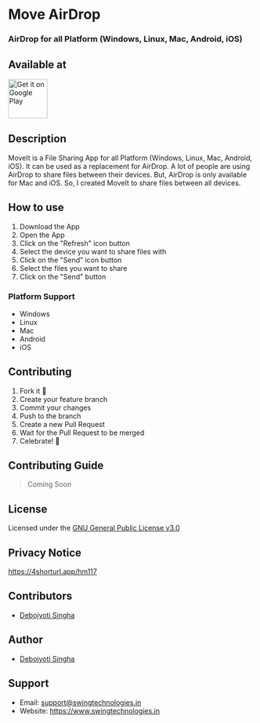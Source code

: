# Move AirDrop

### AirDrop for all Platform (Windows, Linux, Mac, Android, iOS)

## Available at
<p align="left">
<a href="https://play.google.com/store/apps/details?id=com.swing.moveit">
    <img alt="Get it on Google Play"
        height="80"
        src="https://play.google.com/intl/en_us/badges/images/generic/en_badge_web_generic.png" />
</a>
</p>


## Description
MoveIt is a File Sharing App for all Platform (Windows, Linux, Mac, Android, iOS). It can be used as a replacement for AirDrop. 
A lot of people are using AirDrop to share files between their devices. But, AirDrop is only available for Mac and iOS. So, I created MoveIt to share files between all devices.

## How to use
1. Download the App
2. Open the App
3. Click on the "Refresh" icon button
4. Select the device you want to share files with
5. Click on the "Send" icon button
6. Select the files you want to share
7. Click on the "Send" button

### Platform Support
- Windows
- Linux
- Mac
- Android
- iOS

## Contributing
1. Fork it 🔻
2. Create your feature branch
3. Commit your changes
4. Push to the branch
5. Create a new Pull Request
6. Wait for the Pull Request to be merged
7. Celebrate! 🎉

## Contributing Guide
> Coming Soon

## License
Licensed under the [GNU General Public License v3.0](https://github.com/debojyoti452/move_app/blob/main/LICENSE)

## Privacy Notice
https://4shorturl.app/hm117

## Contributors

- [Debojyoti Singha](https://debojyoti452.com)

## Author

- [Debojyoti Singha](https://debojyoti452.com)

## Support

- Email: support@swingtechnologies.in
- Website: https://www.swingtechnologies.in
